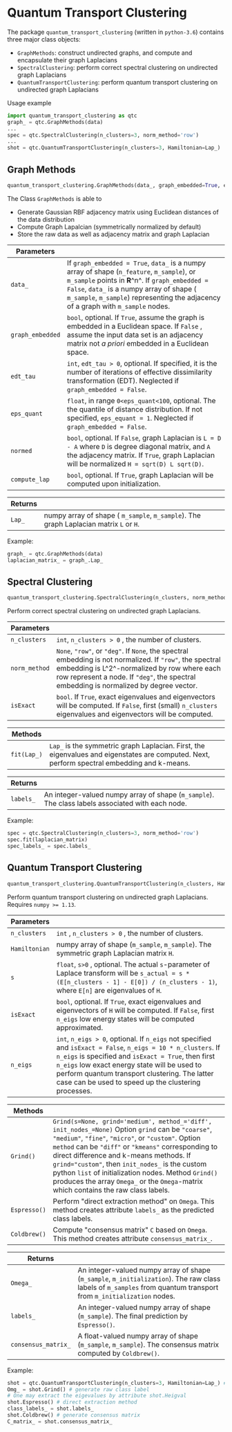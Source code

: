# Quantum Transport Clustering

The package `quantum_transport_clustering` (written in `python-3.6`) contains three major class objects:

- `GraphMethods`: construct undirected graphs, and compute and encapsulate their graph Laplacians
- `SpectralClustering`: perform correct spectral clustering on undirected graph Laplacians
- `QuantumTransportClustering`: perform quantum transport clustering on undirected graph Laplacians

Usage example

```python
import quantum_transport_clustering as qtc
graph_ = qtc.GraphMethods(data)
...
spec = qtc.SpectralClustering(n_clusters=3, norm_method='row')
...
shot = qtc.QuantumTransportClustering(n_clusters=3, Hamiltonian=Lap_)
```

## Graph Methods

```python
quantum_transport_clustering.GraphMethods(data_, graph_embedded=True, edt_tau=None, eps_quant=None, normed=True, compute_lap=True)
```

The Class `GraphMethods` is able to

- Generate Gaussian RBF adjacency matrix using Euclidean distances of the data distribution
- Compute Graph Lapalcian (symmetrically normalized by default)
- Store the raw data as well as adjacency matrix and graph Laplacian

| Parameters       |                                          |
| ---------------- | :--------------------------------------- |
| `data_`          | If `graph_embedded = True`, `data_` is a numpy array of shape (`n_feature`, `m_sample`), or  `m_sample` points in **R**^n^. If `graph_embedded = False`, `data_` is a numpy array of shape ( `m_sample`, `m_sample`) representing the adjacency of a graph with  `m_sample` nodes. |
| `graph_embedded` | `bool`, optional. If `True`, assume the graph is embedded in a Euclidean space. If `False` , assume the input data set is an adjacency matrix not *a priori* embedded in a Euclidean space. |
| `edt_tau`        | `int`, `edt_tau > 0`, optional. If specified, it is the number of iterations of effective dissimilarity transformation (EDT). Neglected if `graph_embedded = False`. |
| `eps_quant`      | `float`, in range `0<eps_quant<100`, optional. The the quantile of distance distribution. If not specified, `eps_equant = 1`. Neglected if `graph_embedded = False`. |
| `normed`         | `bool`, optional. If `False`, graph Laplacian is `L = D - A` where `D` is degree diagonal matrix, and `A` the adjacency matrix. If `True`, graph Laplacian will be normalized `H = sqrt(D) L sqrt(D)`. |
| `compute_lap`    | `bool`, optional. If `True`, graph Laplacian will be computed upon initialization. |

| Returns |                                          |
| ------- | :--------------------------------------- |
| `Lap_`  | numpy array of shape ( `m_sample`, `m_sample`). The graph Laplacian matrix `L` or `H`. |

Example:

```python
graph_ = qtc.GraphMethods(data)
laplacian_matrix_ = graph_.Lap_
```



## Spectral Clustering

```python
quantum_transport_clustering.SpectralClustering(n_clusters, norm_method='row', isExact=True)
```
Perform correct spectral clustering on undirected graph Laplacians.


| Parameters    |                                          |
| ------------- | ---------------------------------------- |
| `n_clusters`  | `int`, `n_clusters > 0` , the number of clusters. |
| `norm_method` | `None`, `"row"`, or `"deg"`. If `None`, the spectral embedding is not normalized. If `"row"`, the spectral embedding is L^2^-normalized by row where each row represent a node. If `"deg"`, the spectral embedding is normalized by degree vector. |
| `isExact`     | `bool`. If `True`, exact eigenvalues and eigenvectors will be computed. If `False`, first  (small) `n_clusters` eigenvalues and eigenvectors will be computed. |

| Methods     |                                          |
| ----------- | ---------------------------------------- |
| `fit(Lap_)` | `Lap_` is the symmetric graph Laplacian. First, the eigenvalues and eigenstates are computed. Next, perform spectral embedding and k-means. |

| Returns   |                                          |
| --------- | ---------------------------------------- |
| `labels_` | An integer-valued numpy array of shape (`m_sample`). The class labels associated with each node. |

Example:

```python
spec = qtc.SpectralClustering(n_clusters=3, norm_method='row')
spec.fit(laplacian_matrix)
spec_labels_ = spec.labels_
```



## Quantum Transport Clustering

```python
quantum_transport_clustering.QuantumTransportClustering(n_clusters, Hamiltonian, s=1.0, isExact=True, n_eigs = None)
```

Perform quantum transport clustering on undirected graph Laplacians. Requires `numpy >= 1.13`.

| Parameters    |                                          |
| ------------- | ---------------------------------------- |
| `n_clusters`  | `int` , `n_clusters > 0` , the number of clusters. |
| `Hamiltonian` | numpy array of shape (`m_sample`, `m_sample`). The symmetric graph Laplacian matrix `H`. |
| `s`           | `float`, `s>0` , optional. The actual `s`-parameter of Laplace transform will be `s_actual = s * (E[n_clusters - 1] - E[0]) / (n_clusters - 1)`, where `E[n]` are eigenvalues of `H`. |
| `isExact`     | `bool`, optional. If `True`, exact eigenvalues and eigenvectors of `H` will be computed. If `False`, first `n_eigs` low energy states will be computed approximated. |
| `n_eigs`      | `int`, `n_eigs > 0`, optional. If `n_eigs` not specified and `isExact = False`, `n_eigs = 10 * n_clusters`. If `n_eigs` is specified and `isExact = True`, then first `n_eigs` low exact energy state will be used to perform quantum transport clustering. The latter case can be used to speed up the clustering processes. |

| Methods      |                                          |
| ------------ | ---------------------------------------- |
| `Grind()`    | `Grind(s=None, grind='medium', method_='diff', init_nodes_=None)`  Option `grind` can be `"coarse"`, `"medium"`, `"fine"`, `"micro"`, or `"custom"`. Option `method` can be `"diff"` or `"kmeans"` corresponding to direct difference and k-means methods. If `grind="custom"`, then `init_nodes_`  is the custom python `list` of initialization nodes. Method `Grind()` produces the array `Omega_`  or the `Omega`-matrix which contains the raw class labels. |
| `Espresso()` | Perform "direct extraction method" on `Omega`. This method creates attribute `labels_` as the predicted class labels. |
| `Coldbrew()` | Compute "consensus matrix" `C` based on `Omega`. This method creates attribute `consensus_matrix_`. |

| Returns             |                                          |
| ------------------- | ---------------------------------------- |
| `Omega_`            | An integer-valued numpy array of shape (`m_sample`, `m_initialization`). The raw class labels of `m_samples` from quantum transport from `m_initialization` nodes. |
| `labels_`           | An integer-valued numpy array of shape (`m_sample`). The final prediction by `Espresso()`. |
| `consensus_matrix_` | A float-valued numpy array of shape (`m_sample`, `m_sample`). The consensus matrix computed by `Coldbrew()`. |

Example:

```python
shot = qtc.QuantumTransportClustering(n_clusters=3, Hamiltonian=Lap_) # initialization
Omg_ = shot.Grind() # generate raw class label
# One may extract the eigevalues by attribute shot.Heigval
shot.Espresso() # direct extraction method
class_labels_ = shot.labels_
shot.Coldbrew() # generate consensus matrix
C_matrix_ = shot.consensus_matrix_
```


